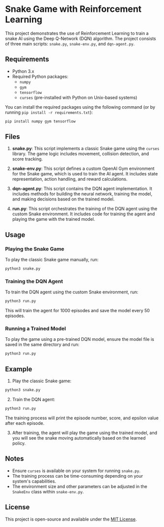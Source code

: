 # Snake Game with Reinforcement Learning

This project demonstrates the use of Reinforcement Learning to train a snake AI using the Deep Q-Network (DQN) algorithm. The project consists of three main scripts: `snake.py`, `snake-env.py`, and `dqn-agent.py`.

## Requirements

- Python 3.x
- Required Python packages:
  - `numpy`
  - `gym`
  - `tensorflow`
  - `curses` (pre-installed with Python on Unix-based systems)

You can install the required packages using the following command (or by running `pip install -r requirements.txt`):

```bash
pip install numpy gym tensorflow
```

## Files

1. **snake.py**: This script implements a classic Snake game using the `curses` library. The game logic includes movement, collision detection, and score tracking.

2. **snake-env.py**: This script defines a custom OpenAI Gym environment for the Snake game, which is used to train the AI agent. It includes state representation, action handling, and reward calculations.

3. **dqn-agent.py**: This script contains the DQN agent implementation. It includes methods for building the neural network, training the model, and making decisions based on the trained model.

4. **run.py**: This script orchestrates the training of the DQN agent using the custom Snake environment. It includes code for training the agent and playing the game with the trained model.

## Usage

### Playing the Snake Game

To play the classic Snake game manually, run:

```bash
python3 snake.py
```

### Training the DQN Agent

To train the DQN agent using the custom Snake environment, run:

```bash
python3 run.py
```

This will train the agent for 1000 episodes and save the model every 50 episodes.

### Running a Trained Model

To play the game using a pre-trained DQN model, ensure the model file is saved in the same directory and run:

```bash
python3 run.py
```

## Example

1. Play the classic Snake game:

```bash
python3 snake.py
```

2. Train the DQN agent:

```bash
python3 run.py
```

The training process will print the episode number, score, and epsilon value after each episode.

3. After training, the agent will play the game using the trained model, and you will see the snake moving automatically based on the learned policy.

## Notes

- Ensure `curses` is available on your system for running `snake.py`.
- The training process can be time-consuming depending on your system's capabilities.
- The environment size and other parameters can be adjusted in the `SnakeEnv` class within `snake-env.py`.

## License

This project is open-source and available under the [MIT License](./LICENSE).
